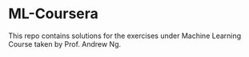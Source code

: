 # ML-Coursera
This repo contains solutions for the exercises under Machine Learning Course taken by Prof. Andrew Ng.
